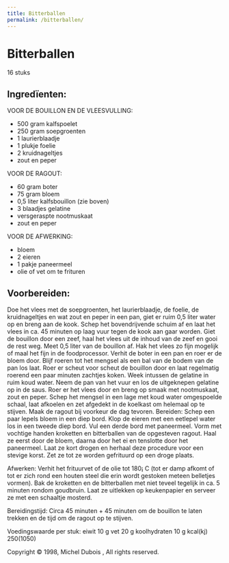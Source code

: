 ```yaml
---
title: Bitterballen 
permalink: /bitterballen/
---
```

# Bitterballen 

16 stuks 

## Ingredïenten: 
VOOR DE BOUILLON EN DE VLEESVULLING: 

- 500 gram kalfspoelet 
- 250 gram soepgroenten 
- 1 laurierblaadje 
- 1 plukje foelie 
- 2 kruidnageltjes 
- zout en peper 

VOOR DE RAGOUT: 

- 60 gram boter 
- 75 gram bloem 
- 0,5 liter kalfsbouillon (zie boven) 
- 3 blaadjes gelatine 
- versgeraspte nootmuskaat 
- zout en peper 

VOOR DE AFWERKING: 

- bloem 
- 2 eieren 
- 1 pakje paneermeel 
- olie of vet om te frituren 

## Voorbereiden: 

Doe het vlees met de soepgroenten, het laurierblaadje, de foelie, de kruidnageltjes en wat zout en peper in een pan, giet er ruim 0,5 liter water op en breng aan de kook. Schep het bovendrijvende schuim af en laat het vlees in ca. 45 minuten op laag vuur tegen de kook aan gaar worden. Giet de bouillon door een zeef, haal het vlees uit de inhoud van de zeef en gooi de rest weg. Meet 0,5 liter van de bouillon af. Hak het vlees zo fijn mogelijk of maal het fijn in de foodprocessor. Verhit de boter in een pan en roer er de bloem door. Blijf roeren tot het mengsel als een bal van de bodem van de pan los laat. Roer er scheut voor scheut de bouillon door en laat regelmatig roerend een paar minuten zachtjes koken. Week intussen de gelatine in ruim koud water. Neem de pan van het vuur en los de uitgeknepen gelatine op in de saus. Roer er het vlees door en breng op smaak met nootmuskaat, zout en peper. Schep het mengsel in een lage met koud water omgespoelde schaal, laat afkoelen en zet afgedekt in de koelkast om helemaal op te stijven. Maak de ragout bij voorkeur de dag tevoren. 
Bereiden: 
Schep een paar lepels bloem in een diep bord. Klop de eieren met een eetlepel water los in een tweede diep bord. Vul een derde bord met paneermeel. Vorm met vochtige handen kroketten en bitterballen van de opgesteven ragout. Haal ze eerst door de bloem, daarna door het ei en tenslotte door het paneermeel. Laat ze kort drogen en herhaal deze procedure voor een stevige korst. Zet ze tot ze worden gefrituurd op een droge plaats. 

Afwerken: 
Verhit het frituurvet of de olie tot 180¡ C (tot er damp afkomt of tot er zich rond een houten steel die erin wordt gestoken meteen belletjes vormen). Bak de kroketten en de bitterballen met niet teveel tegelijk in ca. 5 minuten rondom goudbruin. Laat ze uitlekken op keukenpapier en serveer ze met een schaaltje mosterd. 

Bereidingstijd: 
Circa 45 minuten + 45 minuten om de bouillon te laten trekken en de tijd om de ragout op te stijven. 

Voedingswaarde per stuk: 
eiwit 10 g 
vet 20 g 
koolhydraten 10 g 
kcal(kj) 250(1050) 

Copyright © 1998, Michel Dubois , All rights reserved. 